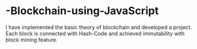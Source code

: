 # -Blockchain-using-JavaScript
I have implemented the basic theory of blockchain and developed a project. Each block is
connected with Hash-Code and achieved immutability with block mining feature.
